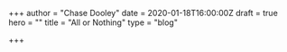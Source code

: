 +++
author = "Chase Dooley"
date = 2020-01-18T16:00:00Z
draft = true
hero = ""
title = "All or Nothing"
type = "blog"

+++
